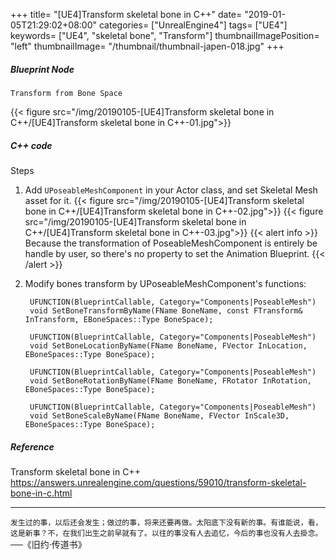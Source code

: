+++
title= "[UE4]Transform skeletal bone in C++"
date= "2019-01-05T21:29:02+08:00"
categories= ["UnrealEngine4"]
tags= ["UE4"]
keywords= ["UE4", "skeletal bone", "Transform"]
thumbnailImagePosition= "left"
thumbnailImage= "/thumbnail/thumbnail-japen-018.jpg"
+++

##### Blueprint Node
<!--more-->

	Transform from Bone Space
	
{{< figure src="/img/20190105-[UE4]Transform skeletal bone in C++/[UE4]Transform skeletal bone in C++-01.jpg">}}
	
##### C++ code

Steps

1. Add `UPoseableMeshComponent` in your Actor class, and set Skeletal Mesh asset for it.
{{< figure src="/img/20190105-[UE4]Transform skeletal bone in C++/[UE4]Transform skeletal bone in C++-02.jpg">}}
{{< figure src="/img/20190105-[UE4]Transform skeletal bone in C++/[UE4]Transform skeletal bone in C++-03.jpg">}}
{{< alert info >}}
Because the transformation of PoseableMeshComponent is entirely be handle by user, so there's no property to set the Animation Blueprint.
{{< /alert >}}
2. Modify bones transform by UPoseableMeshComponent's functions:

		UFUNCTION(BlueprintCallable, Category="Components|PoseableMesh")
		void SetBoneTransformByName(FName BoneName, const FTransform& InTransform, EBoneSpaces::Type BoneSpace);

		UFUNCTION(BlueprintCallable, Category="Components|PoseableMesh")
		void SetBoneLocationByName(FName BoneName, FVector InLocation, EBoneSpaces::Type BoneSpace);

		UFUNCTION(BlueprintCallable, Category="Components|PoseableMesh")
		void SetBoneRotationByName(FName BoneName, FRotator InRotation, EBoneSpaces::Type BoneSpace);

		UFUNCTION(BlueprintCallable, Category="Components|PoseableMesh")
		void SetBoneScaleByName(FName BoneName, FVector InScale3D, EBoneSpaces::Type BoneSpace);

##### Reference

Transform skeletal bone in C++  
https://answers.unrealengine.com/questions/59010/transform-skeletal-bone-in-c.html

***
`发生过的事，以后还会发生；做过的事，将来还要再做。太阳底下没有新的事。有谁能说，看，这是新事？不，在我们出生之前早就有了。以往的事没有人去追忆，今后的事也没有人去掛念。` ──《旧约·传道书》